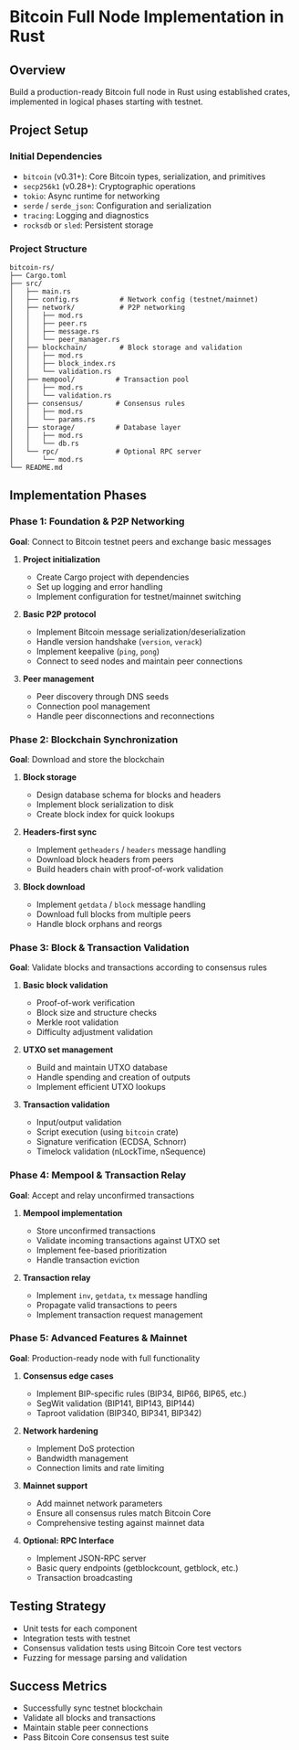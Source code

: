 # Bitcoin Full Node Implementation in Rust

## Overview

Build a production-ready Bitcoin full node in Rust using established crates, implemented in logical phases starting with testnet.

## Project Setup

### Initial Dependencies

- `bitcoin` (v0.31+): Core Bitcoin types, serialization, and primitives
- `secp256k1` (v0.28+): Cryptographic operations
- `tokio`: Async runtime for networking
- `serde` / `serde_json`: Configuration and serialization
- `tracing`: Logging and diagnostics
- `rocksdb` or `sled`: Persistent storage

### Project Structure

```
bitcoin-rs/
├── Cargo.toml
├── src/
│   ├── main.rs
│   ├── config.rs          # Network config (testnet/mainnet)
│   ├── network/           # P2P networking
│   │   ├── mod.rs
│   │   ├── peer.rs
│   │   ├── message.rs
│   │   └── peer_manager.rs
│   ├── blockchain/        # Block storage and validation
│   │   ├── mod.rs
│   │   ├── block_index.rs
│   │   └── validation.rs
│   ├── mempool/          # Transaction pool
│   │   ├── mod.rs
│   │   └── validation.rs
│   ├── consensus/        # Consensus rules
│   │   ├── mod.rs
│   │   └── params.rs
│   ├── storage/          # Database layer
│   │   ├── mod.rs
│   │   └── db.rs
│   └── rpc/              # Optional RPC server
│       └── mod.rs
└── README.md
```

## Implementation Phases

### Phase 1: Foundation & P2P Networking

**Goal**: Connect to Bitcoin testnet peers and exchange basic messages

1. **Project initialization**

   - Create Cargo project with dependencies
   - Set up logging and error handling
   - Implement configuration for testnet/mainnet switching

2. **Basic P2P protocol**

   - Implement Bitcoin message serialization/deserialization
   - Handle version handshake (`version`, `verack`)
   - Implement keepalive (`ping`, `pong`)
   - Connect to seed nodes and maintain peer connections

3. **Peer management**

   - Peer discovery through DNS seeds
   - Connection pool management
   - Handle peer disconnections and reconnections

### Phase 2: Blockchain Synchronization

**Goal**: Download and store the blockchain

1. **Block storage**

   - Design database schema for blocks and headers
   - Implement block serialization to disk
   - Create block index for quick lookups

2. **Headers-first sync**

   - Implement `getheaders` / `headers` message handling
   - Download block headers from peers
   - Build headers chain with proof-of-work validation

3. **Block download**

   - Implement `getdata` / `block` message handling
   - Download full blocks from multiple peers
   - Handle block orphans and reorgs

### Phase 3: Block & Transaction Validation

**Goal**: Validate blocks and transactions according to consensus rules

1. **Basic block validation**

   - Proof-of-work verification
   - Block size and structure checks
   - Merkle root validation
   - Difficulty adjustment validation

2. **UTXO set management**

   - Build and maintain UTXO database
   - Handle spending and creation of outputs
   - Implement efficient UTXO lookups

3. **Transaction validation**

   - Input/output validation
   - Script execution (using `bitcoin` crate)
   - Signature verification (ECDSA, Schnorr)
   - Timelock validation (nLockTime, nSequence)

### Phase 4: Mempool & Transaction Relay

**Goal**: Accept and relay unconfirmed transactions

1. **Mempool implementation**

   - Store unconfirmed transactions
   - Validate incoming transactions against UTXO set
   - Implement fee-based prioritization
   - Handle transaction eviction

2. **Transaction relay**

   - Implement `inv`, `getdata`, `tx` message handling
   - Propagate valid transactions to peers
   - Implement transaction request management

### Phase 5: Advanced Features & Mainnet

**Goal**: Production-ready node with full functionality

1. **Consensus edge cases**

   - Implement BIP-specific rules (BIP34, BIP66, BIP65, etc.)
   - SegWit validation (BIP141, BIP143, BIP144)
   - Taproot validation (BIP340, BIP341, BIP342)

2. **Network hardening**

   - Implement DoS protection
   - Bandwidth management
   - Connection limits and rate limiting

3. **Mainnet support**

   - Add mainnet network parameters
   - Ensure all consensus rules match Bitcoin Core
   - Comprehensive testing against mainnet data

4. **Optional: RPC Interface**

   - Implement JSON-RPC server
   - Basic query endpoints (getblockcount, getblock, etc.)
   - Transaction broadcasting

## Testing Strategy

- Unit tests for each component
- Integration tests with testnet
- Consensus validation tests using Bitcoin Core test vectors
- Fuzzing for message parsing and validation

## Success Metrics

- Successfully sync testnet blockchain
- Validate all blocks and transactions
- Maintain stable peer connections
- Pass Bitcoin Core consensus test suite
